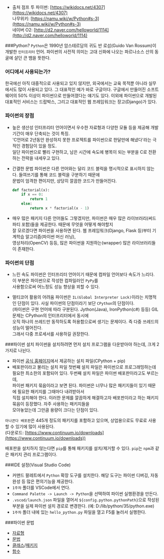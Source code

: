 * 출처
  점프 투 파이썬: [https://wikidocs.net/4307](https://wikidocs.net/4307)  
  나무위키: [https://namu.wiki/w/Python#s-3](https://namu.wiki/w/Python#s-3)  
  네이버 O2: [http://d2.naver.com/helloworld/1114](http://d2.naver.com/helloworld/1114)  


###Python?
`Python`은 1990년 암스테르담의 귀도 반 로섬(Guido Van Rossum)이 개발한 `인터프리터` 언어. 파이썬의 사전적 의미는 고대 신화에 나오는 파르나소스 산의 동굴에 살던 큰 뱀을 뜻한다.

### 어디에서 사용되는가?
한국에선 아직 대중적으로 사용되고 있지 않지만, 외국에서는 교육 목적뿐 아니라 실무에서도 많이 사용되고 있다. 그 대표적인 예가 바로 구글이다. 구글에서 만들어진 소프트웨어의 50% 이상이 파이썬으로 만들어졌다는 얘기도 있다. 이외에 파이썬으로 개발된 대표적인 서비스는 드랍박스, 그리고 대표적인 웹 프레임워크는 장고(Django)가 있다.

### 파이썬의 장점
  * 높은 생산성
    인터프리터 언어이면서 우수한 자료형과 다양한 모듈 등을 제공해 개발기간이 매우 단축되는 것이 특징.  
    'C언어로 2년동안 완성하지 못한 프로젝트를 파이썬으로 한달만에 해냈다'라는 극적인 경험담이 있을 정도.  
    일단 파이썬으로 빨리 구현하고, 남은 시간에 속도에 병목이 되는 부분을 C로 전환하는 전략을 내세우고 있다.
    
  * 간결한 문법
    파이썬은 다른 언어와는 달리 코드 블럭을 명시적으로 표시하지 않는다. 들여쓰기를 통해 코드 블럭을 구분하기 때문에  
    문법이 엄격한 편이지만, 상당히 깔끔한 코드가 만들어진다.
    ```python
    def factorial(x):
    	if x == 0:
        	return 1
    	else:
        	return x * factorial(x - 1)
    ```
    
  * 매우 많은 패키지
	다른 언어들도 그렇겠지만, 파이썬은 매우 많은 라이브러리(써드파티 포함)들을 제공한다. 때문에 무엇을 어떻게 해야할지  
    잘 모르겠다면 파이썬을 사용하면 된다. 웹 프레임워크(Django, Flask 등)부터 기계학습 알고리즘(파이썬 머신 러닝),  
    영상처리(OpenCV) 등등, 많은 파이썬을 지원하는(wrapper) 많은 라이브러리들이 존재한다.
    
### 파이썬의 단점
  * 느린 속도
    파이썬은 인터프리터 언어이기 때문에 컴파일 언어보다 속도가 느리다. 이 부분은 파이썬으로 작성한 컴파일러인 `PyPy`를  
    사용함으로써 어느정도 성능 향상을 꾀할 수 있다.
    
  * 멀티코어 활용의 어려움
    파이썬은 `IL(Global Interpreter Lock)`이라는 치명적인 단점이 있다. 사실 파이썬의 단점이라기 보단 `CPython`의 단점이다.  
    (파이썬은 구현 언어에 따라 구분된다. Jython(Java), IronPython(c#) 등등) GIL 문제는 CPython의 인터프리터에서 동시에  
    오직 하나의 쓰레드만 동작하도록 허용함으로써 생기는 문제이다. 즉 다중 쓰레드의 성능이 떨어진다.  
    그래서 다중 프로세서를 사용하길 권장한다.
    
###파이썬 설치
파이썬을 설치하려면 먼저 설치 프로그램을 다운받아야 하는데, 크게 2가지로 나뉜다.  
  * 파이썬 [공식 홈페이지](https://www.python.org/)에서 제공하는 설치 파일(CPython + pip)
  * 배포판이라고 불리는 설치 파일
첫번째 설치 파일은 파이썬으로 프로그래밍하는데 필요한 최소한의 포함되어 있다. 두번째 설치 파일은 파이썬 배포판이라고도 부르는데,  
파이썬 패키지 묶음이라고 보면 된다. 파이썬은 너무나 많은 패키지들이 있기 때문에 필요한 패키지를 그때마다 내려받아서  
직접 설치해야 한다. 이러한 문제를 깔끔하게 해결하고자 배포판이라고 하는 패키지 묶음이 등장했다. 자주 사용하는 패키지들을  
모아놓았는데 그만큼 용량이 크다는 단점이 있다.  
  
`아나콘다 배포판`은 445개 정도의 패키지를 포함하고 있으며, 상업용으로도 무료로 사용할 수 있기에 많이 사용된다.  
(다운로드: [https://www.continuum.io/downloads](https://www.continuum.io/downloads))  

배포판을 설치하지 않는다면 `pip`를 통해 패키지를 설치/제거할 수 있다. `pip`는 `npm`과 같은 패키지 관리 프로그램이다.  

###IDE 설정(Visual Studio Code)
  * 커맨드 팔레트에서 `Python` 확장 도구를 설치한다. 해당 도구는 파이썬 디버깅, 자동완성 등 많은 편의기능을 제공한다.
  * `1주차` 폴더를 VSCode에서 연다.
  * `Command Palette -> Launch -> Python`을 선택하여 파이썬 실행환경을 만든다.
  * `.vscod/launch.json` 파일을 열어서 `${config.python.pythonPath}`으로 작성된 부분을 실제 파이썬 설치 경로로 변경한다.
    (예: D:/lib/python/35/python.exe)
  * `1주차` 폴더 내에 있는 `hello_python.py` 파일을 열고 F5를 눌러서 실행한다.

###파이썬 문법
  * [자료형](https://wikidocs.net/20)
  * [문법](https://wikidocs.net/19)
  * [클래스](https://wikidocs.net/28)/[패키지](https://wikidocs.net/1418)
  * [함수](https://wikidocs.net/24)
